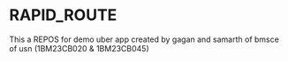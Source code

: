 # RAPID_ROUTE
This a REPOS for demo uber app created by gagan and samarth of bmsce of usn (1BM23CB020 &amp; 1BM23CB045)

